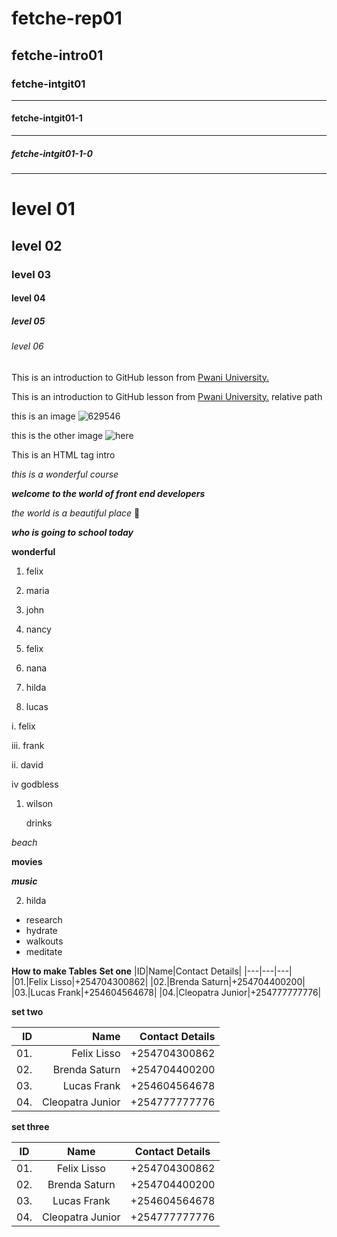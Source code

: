 # fetche-rep01
## fetche-intro01
### fetche-intgit01
___
#### fetche-intgit01-1
---
##### fetche-intgit01-1-0
___

<h1> level 01 </h1>
<h2> level 02 </h1>
<h3> level 03 </h1>
<h4> level 04 </h1>
<h5> level 05 </h1>
<h6> level 06 </h1>


This is an introduction to GitHub lesson from [Pwani University.](https://soma.pu.ac.ke/ "this is a hover description of the link")

This is an introduction to GitHub lesson from [Pwani University.](www.soma.pu.ac.ke/ "this is a hover description of the link") relative path

this is an image ![629546](https://user-images.githubusercontent.com/66369989/139224078-4030c496-d30d-44b4-8ce6-a00a1834987c.jpg)

this is the other image ![here](https://www2.helsinki.fi/sites/default/files/thumbnails/image/pwani.jpg)


<p> This is an HTML tag intro </p>

*this is a wonderful course*

***welcome to the world of front end developers***

_the world is a beautiful place_ :wave:

___who is going to school today___

**wonderful**

1. felix
2. maria
3. john
4. nancy

1. felix
4. nana
2. hilda
5. lucas

i. felix

iii. frank

ii. david

iv godbless

1. wilson

<ul>drinks</ul>

*beach*

**movies**

***music***

2. hilda

- research
- hydrate
- walkouts
- meditate

**How to make Tables**
**Set one**
|ID|Name|Contact Details|
|---|---|---|
|01.|Felix Lisso|+254704300862|
|02.|Brenda Saturn|+254704400200|
|03.|Lucas Frank|+254604564678|
|04.|Cleopatra Junior|+254777777776|

**set two**

|ID|Name|Contact Details|
|---:|---:|---:|
|01.|Felix Lisso|+254704300862|
|02.|Brenda Saturn|+254704400200|
|03.|Lucas Frank|+254604564678|
|04.|Cleopatra Junior|+254777777776|

**set three**

|ID|Name|Contact Details|
|---|:---:|---|
|01.|Felix Lisso|+254704300862|
|02.|Brenda Saturn|+254704400200|
|03.|Lucas Frank|+254604564678|
|04.|Cleopatra Junior|+254777777776|
